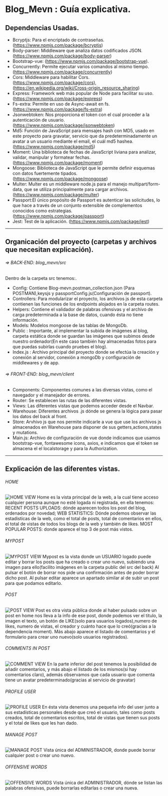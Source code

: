 # Blog_Mevn : Guía explicativa.

## Dependencias Usadas.

- Bcryptjs: Para el encriptado de contraseñas. (https://www.npmjs.com/package/bcryptjs)
- Body-parser: Middleware que analiza datos codificados JSON. (https://www.npmjs.com/package/body-parser)
- Bootstrap-vue: (https://www.npmjs.com/package/bootstrap-vue).
- Concurrently: Permite ejecutar varios comandos al mismo  tiempo. (https://www.npmjs.com/package/concurrently)
- Cors: Middleware para habilitar Cors. (https://www.npmjs.com/package/cors),(https://en.wikipedia.org/wiki/Cross-origin_resource_sharing)
- Express: Framework web más popular de Node para facilitar su uso. (https://www.npmjs.com/package/express)
- Fs-extra: Permite en uso de Async-await en fs. (https://www.npmjs.com/package/fs-extra)
- Jsonwebtoken: Nos proporciona el token con el cual proceder a la autenticación de usuario.(https://www.npmjs.com/package/jsonwebtoken)
- Md5: Función de JavaScript para mensajes hash con MD5, usado en este proyecto para gravatar, servicio que da predeterminadamente un avatar a un usuario mediante el email, el cuál md5 hashea.(https://www.npmjs.com/package/md5)
- Moment: Una biblioteca de fechas de JavaScript liviana para analizar, validar, manipular y formatear fechas. (https://www.npmjs.com/package/moment)
- Mongoose: Biblioteca de JavaScript que le permite definir esquemas con datos fuertemente tipados. (https://www.npmjs.com/package/mongoose)
- Multer: Multer es un middleware node.js para el manejo multipart/form-data, que se utiliza principalmente para cargar archivos. (https://www.npmjs.com/package/multer)
- Passport:El único propósito de Passport es autenticar las solicitudes, lo que hace a través de un conjunto extensible de complementos conocidos como estrategias.(https://www.npmjs.com/package/passport)
- Jest: Test de la aplicación. (https://www.npmjs.com/package/jest)

-----------------------------------------------------------------------------------------------------------------------------------------------------------------------------------------------------------------------------------

## Organicación del proyecto (carpetas y archivos que necesitan explicación).

###### => BACK-END: blog_mevn/src

Dentro de la carpeta src tenemos:.
- Config: Contiene Blog-mevn.postman_collection.json (Para POSTMAN),keysjs y passportConfig.js(Configuración de passport).
- Controllers: Para modularizar el proyecto, los archivos js de esta carpeta contienen las funciones de los endpoints alojados en la carpeta routes.
- Helpers: Contiene el validador de palabras ofensivas y el archivo de carga predeterminada a la base de datos, cuando ésta no tiene información.
- Models: Modelos mongoose de las tablas de MongoDb.
- Public : Importante, al implementar la subida de imágenes al blog, carpeta estática donde se guardan las imágenes que subimos desde nuestro ordenador(En este caso también hay almacenadas fotos para que puedas subirlas cuando pruebes el blog).
- Index.js : Archivo principal del proyecto donde se efectúa la creación y conexión al servidor, conexión a mongoDb y configuración de middlewares y de app.

###### => FRONT-END: blog_mevn/client
- Components: Componentes comunes a las diversas vistas, como el navegador y el manejador de errores.
- Router: Se establecen las rutas de las diferentes vistas.
- Views: Las diferentes vistas que podemos acceder desde el Navbar.
- Warehouse: Diferentes archivos .js dónde se genera la lógica para pasar los datos del back al front.
- Store: Arvhivo js que nos permite indicarle a vue que use los archivos js almacenados en Warehouse para disponer de sus getters,actions,states y mutations.
- Main.js: Archivo de configuración de vue donde indicamos que usamos bootstrap-vue, fontawesome icons, axios, e indicamos que el token se almacena el el localstorage y para la Authorization.

-----------------------------------------------------------------------------------------------------------------------------------------------------------------------------------------------------------------------------------

## Explicación de las diferentes vistas.
###### HOME
![HOME VIEW](https://github.com/AndresO90/Blog_Mevn/blob/master/src/public/uploads/home.png)
Home es la vista principal de la web, a la cual tiene acceso cualquier persona aunque no esté logada ni registrada, en ella tenemos:
RECENT POSTS UPLOADS: dónde aparecen todos los post del blog, ordenados por novedad;  WEB STATISTICS: Dónde podemos observar las estadisticas de la web, como el total de posts, total de comentarios en ellos, el total de vistas de todos los blogs de la web y también de likes.
MOST POPULAR POSTS: donde aparece el top 3 de post más vistos.

###### MYPOST 

![MYPOST VIEW](https://github.com/AndresO90/Blog_Mevn/blob/master/src/public/uploads/myPostUser.png)
Mypost es la vista donde un USUARIO logado puede editar y borrar los posts que ha creado o crear uno nuevo, subiendo una imagen para ello(facilito imágenes en la carpeta public del src del back)
Al pulsar el botón de borrar nos pide una confirmación antes de poder borrar dicho post. Al pulsar editar aparece un apartado similar al de subir un post para que podamos editarlo.

###### POST
![POST VIEW](https://github.com/AndresO90/Blog_Mevn/blob/master/src/public/uploads/post.png)
Post es otra vista pública donde al haber pulsado sobre un post en home nos lleva a la info de ese post, donde podemos ver el titulo, la imagen el texto, un botón de LIKE(solo para usuarios logados),numero de likes, numero de vistas, el creador y cuánto hace que lo creó(gracias a la dependencia moment).
Más abajo aparece el listado de comentarios y el formulario para crear uno nuevo(solo usuarios registrados).

###### COMMENTS IN POST
![COMMENT VIEW](https://github.com/AndresO90/Blog_Mevn/blob/master/src/public/uploads/commentsExample.png)
En la parte inferior del post tenemos la posibilidad de añadir comentarios, y más abajo el listado de los mismos(si hay comentarios claro), además observamos que cada usuario que comenta tiene un avatar predeterminado(gracias al servicio de gravatar)

###### PROFILE USER
![PROFILE USER](https://github.com/AndresO90/Blog_Mevn/blob/master/src/public/uploads/profileUser.png)
En ésta vista denemos una pequeña info del user junto a sus estadísticas personales desde que creó el usuario, tales como posts creados, total de comentarios escritos, total de vistas que tienen sus posts y el total de likes que les han dado.

###### MANAGE POST
![MANAGE POST](https://github.com/AndresO90/Blog_Mevn/blob/master/src/public/uploads/managePostAdmin.png)
Vista única del ADMINISTRADOR, donde puede borrar cualquier post o crear uno nuevo.

###### OFFENSIVE WORDS
![OFFENSIVE WORDS](https://github.com/AndresO90/Blog_Mevn/blob/master/src/public/uploads/offWordAdmin.png)
Vista única del ADMINISTRADOR, dónde se listan las palabras ofensivas, puede borrarlas editarlas o crear una nueva.
